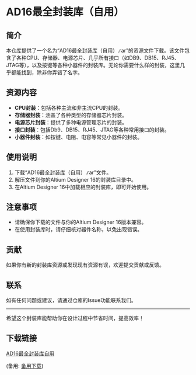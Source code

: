 # AD16最全封装库（自用）

## 简介

本仓库提供了一个名为“AD16最全封装库（自用）.rar”的资源文件下载。该文件包含了各种CPU、存储器、电源芯片、几乎所有接口（如DB9、DB15、RJ45、JTAG等），以及按键等各种小器件的封装库。无论你需要什么样的封装，这里几乎都能找到，除非你弄错了名字。

## 资源内容

- **CPU封装**：包括各种主流和非主流CPU的封装。
- **存储器封装**：涵盖了各种类型的存储器芯片封装。
- **电源芯片封装**：提供了多种电源管理芯片的封装。
- **接口封装**：包括Db9、DB15、RJ45、JTAG等各种常用接口的封装。
- **小器件封装**：如按键、电阻、电容等常见小器件的封装。

## 使用说明

1. 下载“AD16最全封装库（自用）.rar”文件。
2. 解压文件到你的Altium Designer 16的封装库目录中。
3. 在Altium Designer 16中加载相应的封装库，即可开始使用。

## 注意事项

- 请确保你下载的文件与你的Altium Designer 16版本兼容。
- 在使用封装库时，请仔细核对器件名称，以免出现错误。

## 贡献

如果你有新的封装库资源或发现现有资源有误，欢迎提交贡献或反馈。

## 联系

如有任何问题或建议，请通过仓库的Issue功能联系我们。

---

希望这个封装库能帮助你在设计过程中节省时间，提高效率！

## 下载链接
[AD16最全封装库自用](https://pan.quark.cn/s/9801c92d2e65) 

(备用: [备用下载](https://pan.baidu.com/s/1PuRhyAXH4GNe3JA7-Z6bGQ?pwd=1234))

